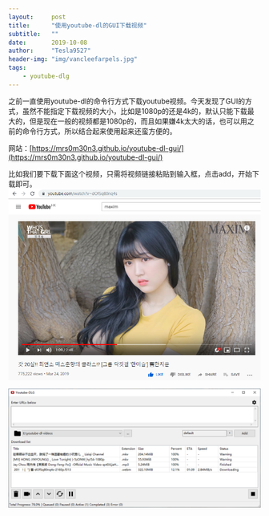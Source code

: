 ```yaml
---
layout:     post
title:      "使用youtube-dl的GUI下载视频"
subtitle:   ""
date:       2019-10-08
author:     "Tesla9527"
header-img: "img/vancleefarpels.jpg"
tags:
    - youtube-dlg
---
```


之前一直使用youtube-dl的命令行方式下载youtube视频。今天发现了GUI的方式，虽然不能指定下载视频的大小，比如是1080p的还是4k的，默认只能下载最大的，但是现在一般的视频都是1080p的，而且如果嫌4k太大的话，也可以用之前的命令行方式，所以结合起来使用起来还蛮方便的。

网站：[https://mrs0m30n3.github.io/youtube-dl-gui/](https://mrs0m30n3.github.io/youtube-dl-gui/)

比如我们要下载下面这个视频，只需将视频链接粘贴到输入框，点击add，开始下载即可。
![img](/img/in-post/youtube-dlg/youtube-dlg-1.png)

![img](/img/in-post/youtube-dlg/youtube-dlg-2.png)
